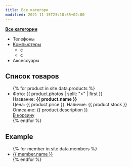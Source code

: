 ```yaml
---
title: Все категори
modified: 2021-11-15T23:10:55+02:00
---
```


[**Все категории**](./category/index.md)
- Телефоны
- [Компьютеры](./category/computers/index.md)
  - c
  - c
- Аксессуары

## Список товаров
<ul>
{% for product in site.data.products %}
<li>
  Фото: {{ product.photos | split: ">" | first }}<br>
  Название: <b>{{ product.name }}</b><br>
  Цена: {{ product.price }}. Наличие: {{ product.stock }}<br>
  Описание: {{ product.description }}<br>
  <a href="#">В корзину</a>
</li>
{% endfor %}
</ul>


## Example
<ul>
{% for member in site.data.members %}
  <li>
    <a href="https://github.com/{{ member.github }}">
      {{ member.name }}
    </a>
  </li>
{% endfor %}
</ul>
